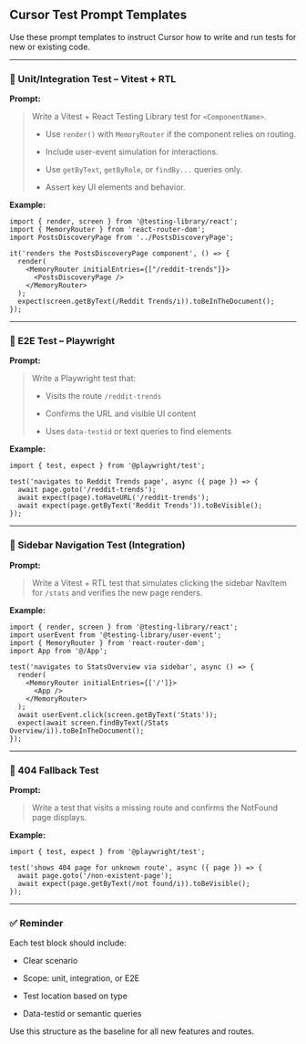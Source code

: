 ## Cursor Test Prompt Templates

Use these prompt templates to instruct Cursor how to write and run tests for new or existing code.

----------

### 🔹 Unit/Integration Test – Vitest + RTL

**Prompt:**

> Write a Vitest + React Testing Library test for `<ComponentName>`.
> 
> -   Use `render()` with `MemoryRouter` if the component relies on routing.
>     
> -   Include user-event simulation for interactions.
>     
> -   Use `getByText`, `getByRole`, or `findBy...` queries only.
>     
> -   Assert key UI elements and behavior.
>     

**Example:**

```
import { render, screen } from '@testing-library/react';
import { MemoryRouter } from 'react-router-dom';
import PostsDiscoveryPage from '../PostsDiscoveryPage';

it('renders the PostsDiscoveryPage component', () => {
  render(
    <MemoryRouter initialEntries={["/reddit-trends"]}>
      <PostsDiscoveryPage />
    </MemoryRouter>
  );
  expect(screen.getByText(/Reddit Trends/i)).toBeInTheDocument();
});
```

----------

### 🔹 E2E Test – Playwright

**Prompt:**

> Write a Playwright test that:
> 
> -   Visits the route `/reddit-trends`
>     
> -   Confirms the URL and visible UI content
>     
> -   Uses `data-testid` or text queries to find elements
>     

**Example:**

```
import { test, expect } from '@playwright/test';

test('navigates to Reddit Trends page', async ({ page }) => {
  await page.goto('/reddit-trends');
  await expect(page).toHaveURL('/reddit-trends');
  await expect(page.getByText('Reddit Trends')).toBeVisible();
});
```

----------

### 🔹 Sidebar Navigation Test (Integration)

**Prompt:**

> Write a Vitest + RTL test that simulates clicking the sidebar NavItem for `/stats` and verifies the new page renders.

**Example:**

```
import { render, screen } from '@testing-library/react';
import userEvent from '@testing-library/user-event';
import { MemoryRouter } from 'react-router-dom';
import App from '@/App';

test('navigates to StatsOverview via sidebar', async () => {
  render(
    <MemoryRouter initialEntries={['/']}>
      <App />
    </MemoryRouter>
  );
  await userEvent.click(screen.getByText('Stats'));
  expect(await screen.findByText(/Stats Overview/i)).toBeInTheDocument();
});
```

----------

### 🔹 404 Fallback Test

**Prompt:**

> Write a test that visits a missing route and confirms the NotFound page displays.

**Example:**

```
import { test, expect } from '@playwright/test';

test('shows 404 page for unknown route', async ({ page }) => {
  await page.goto('/non-existent-page');
  await expect(page.getByText(/not found/i)).toBeVisible();
});
```

----------

### ✅ Reminder

Each test block should include:

-   Clear scenario
    
-   Scope: unit, integration, or E2E
    
-   Test location based on type
    
-   Data-testid or semantic queries
    

Use this structure as the baseline for all new features and routes.